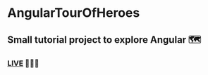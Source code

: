 # AngularTourOfHeroes

## Small tutorial project to explore Angular 🗺️

### [LIVE](https://angular-tour-of-heroes-a-pyro.vercel.app) 🦹🏻‍♀️
